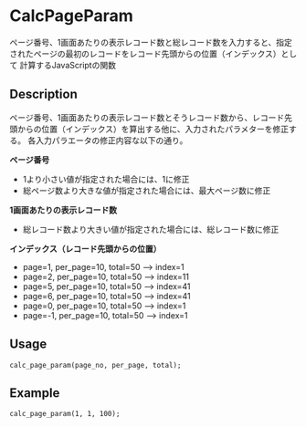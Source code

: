 # CalcPageParam
ページ番号、1画面あたりの表示レコード数と総レコード数を入力すると、指定されたページの最初のレコードをレコード先頭からの位置（インデックス）として
計算するJavaScriptの関数

## Description
ページ番号、1画面あたりの表示レコード数とそうレコード数から、レコード先頭からの位置（インデックス）を算出する他に、入力されたパラメターを修正する。
各入力パラエータの修正内容な以下の通り。  
  
**ページ番号**  
- 1より小さい値が指定された場合には、1に修正
- 総ページ数より大きな値が指定された場合には、最大ページ数に修正

**1画面あたりの表示レコード数**  
- 総レコード数より大きい値が指定された場合には、総レコード数に修正

**インデックス（レコード先頭からの位置）**  
- page=1, per_page=10, total=50 --> index=1  
- page=2, per_page=10, total=50 --> index=11
- page=5, per_page=10, total=50 --> index=41
- page=6, per_page=10, total=50 --> index=41
- page=0, per_page=10, total=50 --> index=1
- page=-1, per_page=10, total=50 --> index=1

## Usage
```
calc_page_param(page_no, per_page, total);
```

## Example
```
calc_page_param(1, 1, 100);
```
